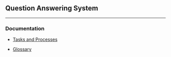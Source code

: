 ## Question Answering System
---

### Documentation

* [Tasks and Processes](./docs/tasks_and_processes.md)

* [Glossary](./docs/glossary.md)
